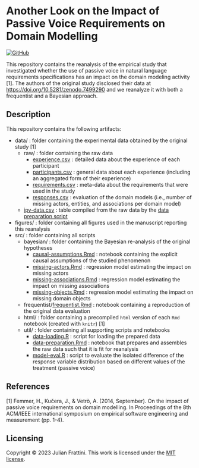 # Another Look on the Impact of Passive Voice Requirements on Domain Modelling

[![GitHub](https://img.shields.io/github/license/JulianFrattini/rqi-ipv)](./LICENSE)

This repository contains the reanalysis of the empirical study that investigated whether the use of passive voice in natural language requirements specifications has an impact on the domain modeling activity [1]. The authors of the original study disclosed their data at https://doi.org/10.5281/zenodo.7499290 and we reanalyze it with both a frequentist and a Bayesian approach.

## Description

This repository contains the following artifacts:

* data/ : folder containing the experimental data obtained by the original study [1]
  * raw/ : folder containing the raw data
    * [experience.csv](./data/raw/experience.csv) : detailed data about the experience of each participant
    * [participants.csv](./data/raw/participants.csv) : general data about each experience (including an aggregated form of their experience)
    * [requirements.csv](./data/raw/requirements.csv) : meta-data about the requirements that were used in the study
    * [responses.csv](./data/raw/responses.csv) : evaluation of the domain models (i.e., number of missing actors, entities, and associations per domain model)
  * [ipv-data.csv](./data/ipv-data.csv) : table compiled from the raw data by the [data preparation script](./src/util/data-preparation.Rmd)
* figures/ : folder containing all figures used in the manuscript reporting this reanalysis
* src/ : folder containing all scripts
  * bayesian/ : folder containing the Bayesian re-analysis of the original hypotheses
    * [causal-assumptions.Rmd](./src/bayesian/causal-assumptions.Rmd) : notebook containing the explicit causal assumptions of the studied phenomenon
    * [missing-actors.Rmd](./src/bayesian/missing-actors.Rmd) : regression model estimating the impact on missing actors
    * [missing-associations.Rmd](./src/bayesian/missing-associations.Rmd) : regression model estimating the impact on missing associations
    * [missing-objects.Rmd](./src/bayesian/missing-objects.Rmd) : regression model estimating the impact on missing domain objects
  * frequentist/[frequentist.Rmd](./src/frequentist/frequentist.Rmd) : notebook containing a reproduction of the original data evaluation 
  * html/ : folder containing a precompiled `html` version of each `Rmd` notebook (created with `knitr`) [1]
  * util/ : folder containing all supporting scripts and notebooks
    * [data-loading.R](./src/util/data-loading.R) : script for loading the prepared data
    * [data-preparation.Rmd](./src/util/data-preparation.Rmd) : notebook that prepares and assembles the raw data such that it is fit for reanalysis
    * [model-eval.R](./src/util/model-eval.R) : script to evaluate the isolated difference of the response variable distribution based on different values of the treatment (passive voice)

## References

[1] Femmer, H., Kučera, J., & Vetrò, A. (2014, September). On the impact of passive voice requirements on domain modelling. In Proceedings of the 8th ACM/IEEE international symposium on empirical software engineering and measurement (pp. 1-4).

## Licensing

Copyright © 2023 Julian Frattini. This work is licensed under the [MIT license](./LICENSE).